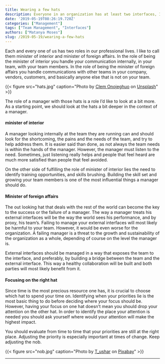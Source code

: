 ```yaml
---
title: Wearing a few hats
description: Everyone in an organization has at least two interfaces, I call them hats. The names are minister of interior and minister of foreign affairs hats, learn how to adjust both
date: '2019-05-19T08:26:19.720Z'
categories: ["Management"]
tags: ["Team Management", "Interfaces"]
authors: ["Matanya Moses"]
slug: /2019-05-19/wearing-a-few-hats
---
```


Each and every one of us has two roles in our professional lives. I like to call them minister of interior and minister of foreign affairs. In the role of being the minister of interior you handle your communication internally, in your team, with your team members. In the role of being the minister of foreign affairs you handle communications with other teams in your company, vendors, customers, and basically anyone else that is not on your team.

{{< figure src="hats.jpg" caption="Photo by [Clem Onojeghuo](https://unsplash.com/@clemono2) on [Unsplash](https://unsplash.com)" >}}

The role of a manager with those hats is a role I’d like to look at a bit more. As a starting point, we should look at the hats a bit deeper in the context of a manager.

#### minister of interior

A manager looking internally at the team they are running can and should look for the shortcoming, the pains and the needs of the team, and try to help address them. It is easier said than done, as not always the team needs is within the hands of the manager. However, the manager must listen to the need. Sometimes, just listening really helps and people that feel heard are much more satisfied than people that feel avoided.

On the other side of fulfilling the role of minister of interior lies the need to identify training opportunities, and skills brushing. Building the skill set and growing your team members is one of the most influential things a manager should do.

#### Minister of foreign affairs

The out looking hat that deals with the rest of the world can become the key to the success or the failure of a manager. The way a manager treats his external interfaces will be the way the world sees his performance, and by proxy, his team’s. Failing to manage your external interfaces will most likely be harmful to your team. However, it would be even worse for the organization. A failing manager is a threat to the growth and sustainability of the organization as a whole, depending of course on the level the manager is.

External interfaces should be managed in a way that exposes the team to the interface, and preferably, by building a bridge between the team and the external interface. This way a healthy collaboration will be built and both parties will most likely benefit from it.

#### Focusing on the right hat

Since time is the most precious resource one has, it is crucial to choose which hat to spend your time on. Identifying when your priorities lie is the most basic thing to do before deciding where your focus should be. However, having your focus on one hat doesn’t mean you should drop your attention on the other hat. In order to identify the place your attention is needed you should ask yourself where would your attention will make the highest impact.

You should evaluate from time to time that your priorities are still at the right place. Adjusting the priority is especially important at times of change. Keep adjusting the nob.

{{< figure src="nob.jpg" caption="Photo by [T_ushar](https://pixabay.com/users/t_ushar-6018215/) on [Pixabay](https://pixabay.com/photos/nob-black-white-metal-2977314/)" >}}

---
